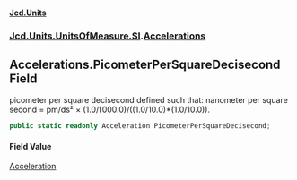 #### [Jcd.Units](index.md 'index')
### [Jcd.Units.UnitsOfMeasure.SI](Jcd.Units.UnitsOfMeasure.SI.md 'Jcd.Units.UnitsOfMeasure.SI').[Accelerations](Accelerations.md 'Jcd.Units.UnitsOfMeasure.SI.Accelerations')

## Accelerations.PicometerPerSquareDecisecond Field

picometer per square decisecond defined such that: nanometer per square second = pm/ds² ×
(1.0/1000.0)/((1.0/10.0)*(1.0/10.0)).

```csharp
public static readonly Acceleration PicometerPerSquareDecisecond;
```

#### Field Value
[Acceleration](Acceleration.md 'Jcd.Units.UnitTypes.Acceleration')